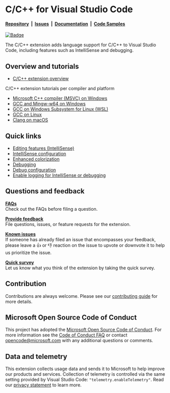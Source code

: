 # C/C++ for Visual Studio Code

#### [Repository](https://github.com/microsoft/vscode-cpptools)&nbsp;&nbsp;|&nbsp;&nbsp;[Issues](https://github.com/microsoft/vscode-cpptools/issues)&nbsp;&nbsp;|&nbsp;&nbsp;[Documentation](https://code.visualstudio.com/docs/languages/cpp)&nbsp;&nbsp;|&nbsp;&nbsp;[Code Samples](https://github.com/microsoft/vscode-cpptools/tree/main/Code%20Samples)

[![Badge](https://aka.ms/vsls-badge)](https://aka.ms/vsls)

The C/C++ extension adds language support for C/C++ to Visual Studio Code, including features such as IntelliSense and debugging.

## Overview and tutorials
* [C/C++ extension overview](https://code.visualstudio.com/docs/languages/cpp)

C/C++ extension tutorials per compiler and platform
* [Microsoft C++ compiler (MSVC) on Windows](https://code.visualstudio.com/docs/cpp/config-msvc)
* [GCC and Mingw-w64 on Windows](https://code.visualstudio.com/docs/cpp/config-mingw)
* [GCC on Windows Subsystem for Linux (WSL)](https://code.visualstudio.com/docs/cpp/config-wsl)
* [GCC on Linux](https://code.visualstudio.com/docs/cpp/config-linux)
* [Clang on macOS](https://code.visualstudio.com/docs/cpp/config-clang-mac)

## Quick links
* [Editing features (IntelliSense)](https://code.visualstudio.com/docs/cpp/cpp-ide)
* [IntelliSense configuration](https://code.visualstudio.com/docs/cpp/customize-default-settings-cpp)
* [Enhanced colorization](https://code.visualstudio.com/docs/cpp/colorization-cpp)
* [Debugging](https://code.visualstudio.com/docs/cpp/cpp-debug)
* [Debug configuration](https://code.visualstudio.com/docs/cpp/launch-json-reference)
* [Enable logging for IntelliSense or debugging](https://code.visualstudio.com/docs/cpp/enable-logging-cpp)

## Questions and feedback

**[FAQs](https://code.visualstudio.com/docs/cpp/faq-cpp)**
<br>
Check out the FAQs before filing a question.
<br>

**[Provide feedback](https://github.com/microsoft/vscode-cpptools/issues/new/choose)**
<br>
File questions, issues, or feature requests for the extension.
<br>

**[Known issues](https://github.com/Microsoft/vscode-cpptools/issues)**
<br>
If someone has already filed an issue that encompasses your feedback, please leave a 👍 or 👎 reaction on the issue to upvote or downvote it to help us prioritize the issue.
<br>

**[Quick survey](https://www.research.net/r/VBVV6C6)**
<br>
Let us know what you think of the extension by taking the quick survey.

## Contribution

Contributions are always welcome. Please see our [contributing guide](https://github.com/Microsoft/vscode-cpptools/blob/HEAD/CONTRIBUTING.md) for more details.

## Microsoft Open Source Code of Conduct

This project has adopted the [Microsoft Open Source Code of Conduct](https://opensource.microsoft.com/codeofconduct/). For more information see the [Code of Conduct FAQ](https://opensource.microsoft.com/codeofconduct/faq/) or contact opencode@microsoft.com with any additional questions or comments.

## Data and telemetry

This extension collects usage data and sends it to Microsoft to help improve our products and services. Collection of telemetry is controlled via the same setting provided by Visual Studio Code: `"telemetry.enableTelemetry"`. Read our [privacy statement](https://privacy.microsoft.com/en-us/privacystatement) to learn more.
